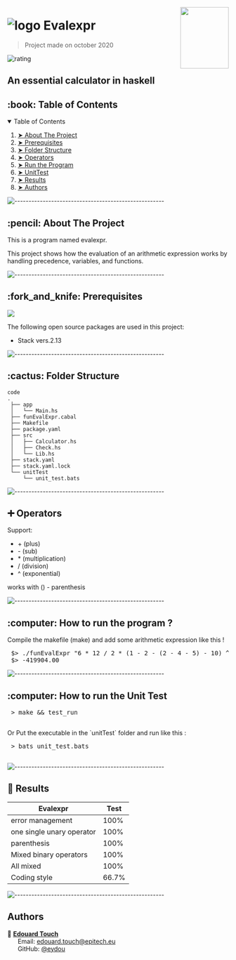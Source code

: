 <img src="https://cdn.icon-icons.com/icons2/1153/PNG/512/1486564177-finance-finance-calculator_81497.png" width="110" 
     height="140" align="right" />
# ![logo](https://github.com/rikvdkleij/intellij-haskell/blob/master/logo/icon_intellij_haskell_32.png) Evalexpr
> Project made on october 2020

![rating](https://img.shields.io/badge/notation-★★★★★-brightgreen)

<h2> An essential calculator in haskell </h2>

<!-- TABLE OF CONTENTS -->
<h2 id="table-of-contents"> :book: Table of Contents</h2>

<details open="open">
  <summary>Table of Contents</summary>
  <ol>
    <li><a href="#about-the-project"> ➤ About The Project</a></li>
    <li><a href="#prerequisites"> ➤ Prerequisites</a></li>
    <li><a href="#folder-structure"> ➤ Folder Structure</a></li>
    <li><a href="#operators"> ➤ Operators</a></li>
    <li><a href="#Run"> ➤ Run the Program</a></li>
    <li><a href="#UnitTest"> ➤ UnitTest</a></li>
    <li><a href="#Results"> ➤ Results</a></li>
    <li><a href="#Authors"> ➤ Authors</a></li>
  </ol>
</details>

![-----------------------------------------------------](https://raw.githubusercontent.com/andreasbm/readme/master/assets/lines/rainbow.png)

<h2 id="about-the-project"> :pencil: About The Project</h2>

<p align="justify"> 
This is a program named evalexpr.
     
This project shows how the evaluation of an arithmetic expression works by handling precedence, variables, and functions.
</p>

![-----------------------------------------------------](https://raw.githubusercontent.com/andreasbm/readme/master/assets/lines/rainbow.png)


<!-- PREREQUISITES -->
<h2 id="prerequisites"> :fork_and_knife: Prerequisites</h2>
<img src="https://img.shields.io/badge/Haskell-5D4F85?style=for-the-badge&logo=haskell&logoColor=white" />

The following open source packages are used in this project:
* Stack vers.2.13

![-----------------------------------------------------](https://raw.githubusercontent.com/andreasbm/readme/master/assets/lines/rainbow.png)

<h2 id="folder-structure"> :cactus: Folder Structure</h2>

    code
    .
     ├── app
     │   └── Main.hs
     ├── funEvalExpr.cabal
     ├── Makefile
     ├── package.yaml
     ├── src
     │   ├── Calculator.hs
     │   ├── Check.hs
     │   └── Lib.hs
     ├── stack.yaml
     ├── stack.yaml.lock
     └── unitTest
         └── unit_test.bats

![-----------------------------------------------------](https://raw.githubusercontent.com/andreasbm/readme/master/assets/lines/rainbow.png)

<h2 id="Operators"> ➕ Operators</h2>

Support:
* \+ (plus)
* \- (sub)
* \* (multiplication)
* / (division)
* ^ (exponential)

works with () - parenthesis

![-----------------------------------------------------](https://raw.githubusercontent.com/andreasbm/readme/master/assets/lines/rainbow.png)

<h2 id="Run"> :computer: How to run the program ?</h2>

<p align="justify"> 
Compile the makefile (make) and add some arithmetic expression like this !
</p>
<pre>
 $> ./funEvalExpr "6 * 12 / 2 * (1 - 2 - (2 - 4 - 5) - 10) ^ 2 * (2 - 7 - 4) ^ 3"
 $> -419904.00
</pre>

![-----------------------------------------------------](https://raw.githubusercontent.com/andreasbm/readme/master/assets/lines/rainbow.png)

<h2 id="UnitTest"> :computer: How to run the Unit Test</h2>

<p align="justify"> 
 <pre>
 > make && test_run
 </pre>
Or Put the executable in the `unitTest` folder and run like this :
</p>
 <pre>
 > bats unit_test.bats
 </pre>

![-----------------------------------------------------](https://raw.githubusercontent.com/andreasbm/readme/master/assets/lines/rainbow.png)

<h2 id="Results"> 🧮 Results</h2>

| Evalexpr | Test |
| --- | --- |
| error management | 100% |
| one single unary operator | 100% |
| parenthesis | 100% |
| Mixed binary operators | 100% |
| All mixed | 100% |
| Coding style | 66.7% |

![-----------------------------------------------------](https://raw.githubusercontent.com/andreasbm/readme/master/assets/lines/rainbow.png)

## Authors

 
 :boy: **[Edouard Touch](https://github.com/Eydou)** <br>
  &nbsp;&nbsp;&nbsp;&nbsp;&nbsp; Email: <a>edouard.touch@epitech.eu</a> <br>
  &nbsp;&nbsp;&nbsp;&nbsp;&nbsp; GitHub: <a href="https://github.com/eydou">@eydou</a> <br>
</p>
 
[6.1]: http://i.imgur.com/0o48UoR.png (Follow me !)
